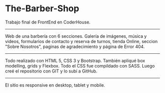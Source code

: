 # The-Barber-Shop
Trabajo final de FrontEnd en CoderHouse.
***
Web de una barbería con 6 secciones. Galería de imágenes, música y videos,
formularios de contacto y reserva de turnos, 
tienda Online, seccion "Sobre Nosotros", paginas de agradecimiento y página de Error 404. 
***
Todo realizado con HTML 5, CSS 3 y Bootstrap.
También apliqué box modelling, grids y Flexbox.
Todo el CSS fue compildado con SASS.
Luego creé el repositorio con GIT y lo subí a GitHub.
***
El sitio es responsive en desktop, tablet y mobile.
